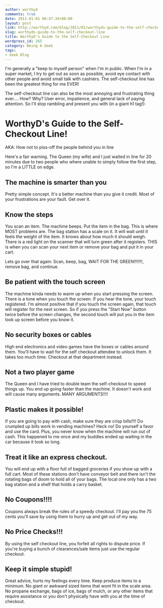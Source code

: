 ```yaml
---
author: worthyd
comments: true
date: 2011-01-01 00:47:34+00:00
layout: post
link: http://worthyd.com/blog/2011/01/worthyds-guide-to-the-self-checkout-line/
slug: worthyds-guide-to-the-self-checkout-line
title: WorthyD's Guide to the Self-Checkout Line
wordpress_id: 265
category: Being A Geek
tags:
- Geek Blog
---
```


I'm generally a "keep to myself person" when I'm in public. When I'm in a super market, I try to get out as soon as possible, avoid eye contact with other people and avoid small talk with cashiers.  The self-checkout line has been the greatest thing for me EVER! 

The self-checkout line can also be the most annoying and frustrating thing ever.... How? Why? User error, impatience, and general lack of paying attention.   So I'll stop rambling and present you with (in a giant h1 tag!):


# WorthyD's Guide to the Self-Checkout Line!


AKA: How not to piss-off the people behind you in line
<!-- more -->
Here's a fair warning. The Queen (my wife) and I just waited in line for 20 minutes due to two people who where unable to simply follow the first step, so I'm a LITTLE on edge.   



## The machine is smarter than you


Pretty simple concept.  It's a better machine than you give it credit.  Most of your frustrations are your fault. Get over it.



## Know the steps


You scan an item. The machine beeps.  Put the item in the bag. This is where MOST problems are. The bag station has a scale on it. It will wait until it feels the weight of the item. It knows about how much it should weigh.  There is a red light on the scanner that will turn green after it registers. THIS is when you can scan your next item or remove your bag and put it in your cart.

Lets go over that again: Scan, beep, bag, WAIT FOR THE GREEN!!!!!!!, remove bag, and continue.



## Be patient with the touch screen


The machine kinda needs to warm up when you start pressing the screen.  There is a tone when you touch the screen. If you hear the tone, your touch registered.  I'm almost positive that if you touch the screen again, that touch will register for the next screen.  So if you press the "Start Now" button twice before the screen changes, the second touch will put you in the item look up screen before you know it. 



## No security boxes or cables


High end electronics and video games have the boxes or cables around them. You'll have to wait for the self checkout attendee to unlock them. It takes too much time. Checkout at that department instead.



## Not a two player game


The Queen and I have tried to double team the self-checkout to speed things up.  You end up going faster than the machine. It doesn't work and will cause many arguments. MANY ARGUMENTS!!!!



## Plastic makes it possible!


If you are going to pay with cash, make sure they are crisp bills!!!! Do crumpled up bills work in vending machines? Heck no!  Do yourself a favor and use the card. Plus, you never know when the machine will run out of cash. This happened to me once and my buddies ended up waiting in the car because it took so long.



## Treat it like an express checkout.


You will end up with a floor full of bagged groceries if you show up with a full cart. Most of these stations don't have conveyor belt and there isn't the rotating bags of doom to hold all of your bags. The local one only has a two bag station and a shelf that holds a carry basket.



## No Coupons!!!!


Coupons always break the rules of a speedy checkout. I'll pay you the 75 cents you'll save by using them to hurry up and get out of my way.



## No Price Checks!!!


By using the self checkout line, you forfeit all rights to dispute price.  If you're buying a bunch of clearances/sale items just use the regular checkout. 



## Keep it simple stupid!


Great advice, hurts my feelings every time.  Keep produce items to a minimum.  No giant or awkward sized items that wont fit in the scale area. No propane exchange, bags of ice, bags of mulch, or any other items that require assistance or you don't physically have with you at the time of checkout.
